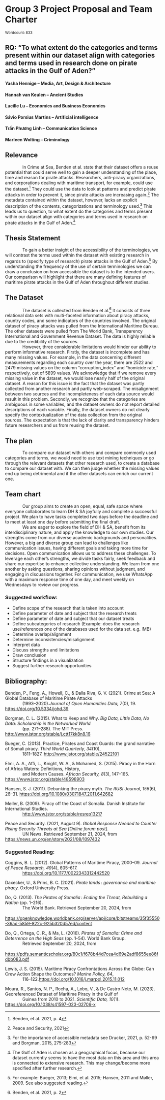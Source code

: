 # Group 3 Project Proposal and Team Charter
<sub> Wordcount: 833 <sub/> 

## RQ: “To what extent do the categories and terms present within our dataset align with categories and terms used in research done on pirate attacks in the Gulf of Aden?”

#### Yasha Hennige – Media, Art, Design & Architecture
#### Hannah van Keulen – Ancient Studies
#### Lucille Lu – Economics and Business Economics
#### Sávio Porsius Martins – Artificial intelligence 
#### Trần Phương Linh – Communication Science
#### Marleen Wolting – Criminology

## Relevance 
&emsp;&emsp;&emsp;&emsp;In Crime at Sea, Benden et al. state that their dataset offers a reuse potential that could serve well to gain a deeper understanding of the place, time and reason for pirate attacks.
Researchers, anti-piracy organizations, and corporations dealing with maritime transport, for example, could use the dataset.[^1] They could use the data to look at patterns and predict pirate attacks in order to prevent it, since pirate attacks are increasing again.[^2] 
The metadata contained within the dataset, however, lacks an explicit description of the contents, categorizations and terminology used.[^3] This leads us to question, to what extent do the categories and terms present within our dataset align with categories and terms used in research on pirate attacks in the Gulf of Aden.[^4] 
## Thesis Statement
&emsp;&emsp;&emsp;&emsp;To gain a better insight of the accessibility of the terminologies, we will contrast the terms used within the dataset with existing research in regards to (specify type of research) pirate attacks in the Gulf of Aden.[^5] By understanding the frequency of the use of certain terminologies we can draw a conclusion on how accessible the dataset is to the intended users. Our comparison will highlight that there are many defining features of maritime pirate attacks in the Gulf of Aden throughout different studies. 
## The Dataset
&emsp;&emsp;&emsp;&emsp;The dataset is collected from Benden et al.[^6] It consists of three relational data sets with multi-faceted information about piracy attacks, country codes, and some indicators of the countries involved. 
The original dataset of piracy attacks was pulled from the International Maritime Bureau. The other datasets were pulled from The World Bank, Transparency International and Government Revenue Dataset. The data is highly reliable due to the credibility of the sources.  
&emsp;&emsp;&emsp;&emsp;However, three considerable limitations would hinder our ability to perform informative research. Firstly, the dataset is incomplete and has many missing values. For example, in the data concerning different measurements regarding each country over the year, there are 2522 and 2479 missing values on the column “corruption_index” and “homicide rate,” respectively, out of 5899 values. We acknowledge that if we remove every missing value in the dataset, we would lose nearly half of the original dataset. A reason for this issue is the fact that the dataset was partly collected from another research and partly web-scraped. The misalignment between two sources and the incompleteness of each data source would result in this problem. Secondly, we recognize that the categories are ambiguous in some variables, and the dataset owners do not report detailed descriptions of each variable. Finally, the dataset owners do not clearly specify the contextualization of the data collection from the original sources. The expectation is that the lack of clarity and transparency hinders future researchers and us from reusing the dataset.

## The plan
&emsp;&emsp;&emsp;&emsp;To compare our dataset with others and compare commonly used categories and terms, we would need to use text mining techniques or go through the relevant datasets that other research used, to create a database to compare our dataset with. We can then judge whether the missing values end up being detrimental and if the other datasets can enrich our current one.
## Team chart
&emsp;&emsp;&emsp;&emsp;Our group aims to create an open, equal, safe space where everyone collaborates to learn DH & SA joyfully and complete a successful project. We plan to have tasks completed two days before the deadline and to meet at least one day before submitting the final draft.   
&emsp;&emsp;&emsp;&emsp;We are eager to explore the field of DH & SA, benefit from its interdisciplinary nature, and apply the knowledge to our own studies. Our strengths come from our diverse academic backgrounds and personalities. However, a big and diverse group can lead to challenges like communication issues, having different goals and taking more time for decisions. Open communication allows us to address these challenges. To leverage each other’s strengths, we divide tasks fairly, seek feedback and share our expertise to enhance collective understanding. We learn from one another by asking questions, sharing opinions without judgment, and engaging in discussions together. For communication, we use WhatsApp with a maximum response time of one day, and meet weekly on Wednesdays to review our progress.
### Suggested workflow: 
- Define scope of the research that is taken into account
- Define parameter of date and subject that the research treats
- Define parameter of date and subject that our dataset treats
- Define subcategories of research (Example: does the research use/references one of the databases used for the data set. e.g. IMB)
- Determine overlap/alignment
- Determine inconsistencies/misalignment
- Interpret data
- Discuss strengths and limitations
- Draw conclusion
- Structure findings in a visualization
- Suggest further research opportunities 
[^1]:Benden, et al. 2021, p. 4
[^2]:Peace and Security, 2021
[^3]:For the importance of accessible metadata see Drucker, 2021, p. 52-69 and Borgman, 2015, 275-283
[^4]:The Gulf of Aden is chosen as a geographical focus, because our dataset currently seems to have the most data on this area and this area is connected to extensive research. This may change/become more specified after further research.

[^5]:For example: Bueger, 2013; Elmi, et al. 2015; Hansen, 2011 and Møller, 2009. See also suggested reading. 

[^6]:Benden, et al. 2021, p. 2
## Bibliography: 
Benden, P., Feng, A., Howell, C., & Dalla Riva, G. V. (2021). Crime at Sea: A Global Database of Maritime Pirate Attacks  
&emsp;&emsp;&emsp;&emsp;(1993–2020).*Journal of Open Humanities Data, 7*(0), 19. https://doi.org/10.5334/johd.39 

Borgman, C. L. (2015). What to Keep and Why. *Big Data, Little Data, No Data: Scholarship in the Networked World*   
&emsp;&emsp;&emsp;&emsp;(pp. 271–288). The MIT Press. http://www.jstor.org/stable/j.ctt17kk8n8.16 

Bueger, C. (2013). Practice, Pirates and Coast Guards: the grand narrative of Somali piracy. *Third World Quarterly, 34*(10),  
&emsp;&emsp;&emsp;&emsp;1811–1827. http://www.jstor.org/stable/24522101 

Elmi, A. A., Affi, L., Knight, W. A., & Mohamed, S. (2015). Piracy in the Horn of Africa Waters: Definitions, History,  
&emsp;&emsp;&emsp;&emsp;and Modern Causes. *African Security, 8*(3), 147–165. https://www.jstor.org/stable/48598903 

Hansen, S. J. (2011). Debunking the piracy myth. *The RUSI Journal, 156*(6), 26–31. https://doi.org/10.1080/03071847.2011.642682


Møller, B. (2009). Piracy off the Coast of Somalia. Danish Institute for International Studies.  
&emsp;&emsp;&emsp;&emsp;http://www.jstor.org/stable/resrep13217 

Peace and Security. (2021, August 9). *Global Response Needed to Counter Rising Security Threats at Sea [Online forum post]*.   
&emsp;&emsp;&emsp;&emsp;UN News. Retrieved September 21, 2024, from https://news.un.org/en/story/2021/08/1097432

### Suggested Reading: 
Coggins, B. L. (2012). Global Patterns of Maritime Piracy, 2000–09. *Journal of Peace Research, 49*(4), 605–617.  
&emsp;&emsp;&emsp;&emsp;https://doi.org/10.1177/0022343312442520

Daxecker, U., & Prins, B. C. (2021). *Pirate lands : governance and maritime piracy.* Oxford University Press.  

Do, Q. (2013). *The Pirates of Somalia : Ending the Threat, Rebuilding a Nation* (pp. 1–216).  
&emsp;&emsp;&emsp;&emsp;The World Bank. Retrieved September 20, 2024, from   
&emsp;&emsp;&emsp;&emsp; https://openknowledge.worldbank.org/server/api/core/bitstreams/35f35550-36ad-5859-822c-925b320d57ed/content


Do, Q., Ortega, C. R., & Ma, L. (2016). *Pirates of Somalia: Crime and Deterrence on the High Seas* (pp. 1–54). World Bank Group.  
&emsp;&emsp;&emsp;&emsp;Retrieved September 20, 2024, from  
&emsp;&emsp;&emsp;&emsp;https://pdfs.semanticscholar.org/80c1/f678b44d7cea4d69e2adf8655ee86fdbb083.pdf


Lewis, J. S. (2015). Maritime Piracy Confrontations Across the Globe: Can Crew Action Shape the Outcomes? *Marine Policy, 64*,   
&emsp;&emsp;&emsp;&emsp;116–122.https://doi.org/10.1016/j.marpol.2015.11.012


Moura, R., Santos, N. P., Rocha, A., Lobo, V., & De Castro Neto, M. (2023). Georeferenced Dataset of Maritime Piracy in the Gulf of   
&emsp;&emsp;&emsp;&emsp;Guinea from 2010 to 2021. *Scientific Data, 10*(1). https://doi.org/10.1038/s41597-023-02706-x
